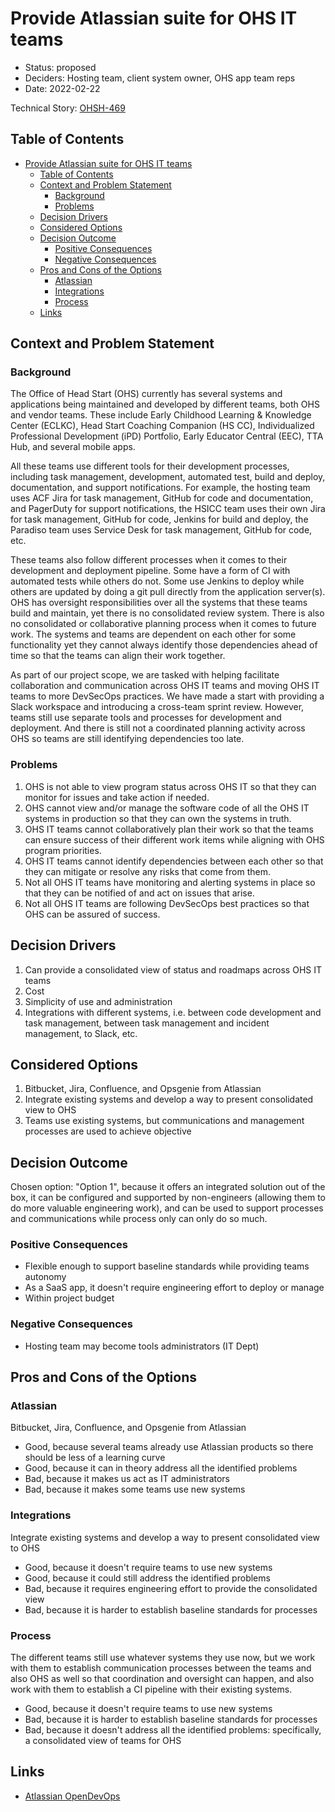 # Provide Atlassian suite for OHS IT teams

<!-- Source: https://raw.githubusercontent.com/adr/madr/master/template/template.md -->

- Status: proposed
- Deciders: Hosting team, client system owner, OHS app team reps
- Date: 2022-02-22

Technical Story: [OHSH-469](https://ocio-jira.acf.hhs.gov/browse/OHSH-469)

## Table of Contents

<!-- mdformat-toc start --slug=github --no-anchors --maxlevel=6 --minlevel=1 -->

- [Provide Atlassian suite for OHS IT teams](#provide-atlassian-suite-for-ohs-it-teams)
  - [Table of Contents](#table-of-contents)
  - [Context and Problem Statement](#context-and-problem-statement)
    - [Background](#background)
    - [Problems](#problems)
  - [Decision Drivers](#decision-drivers)
  - [Considered Options](#considered-options)
  - [Decision Outcome](#decision-outcome)
    - [Positive Consequences](#positive-consequences)
    - [Negative Consequences](#negative-consequences)
  - [Pros and Cons of the Options](#pros-and-cons-of-the-options)
    - [Atlassian](#atlassian)
    - [Integrations](#integrations)
    - [Process](#process)
  - [Links](#links)

<!-- mdformat-toc end -->

## Context and Problem Statement

### Background

The Office of Head Start (OHS) currently has several systems and applications being maintained and developed by different teams, both OHS and vendor teams. These include Early Childhood Learning & Knowledge Center (ECLKC), Head Start Coaching Companion (HS CC), Individualized Professional Development (iPD) Portfolio, Early Educator Central (EEC), TTA Hub, and several mobile apps.

All these teams use different tools for their development processes, including task management, development, automated test, build and deploy, documentation, and support notifications. For example, the hosting team uses ACF Jira for task management, GitHub for code and documentation, and PagerDuty for support notifications, the HSICC team uses their own Jira for task management, GitHub for code, Jenkins for build and deploy, the Paradiso team uses Service Desk for task management, GitHub for code, etc.

These teams also follow different processes when it comes to their development and deployment pipeline. Some have a form of CI with automated tests while others do not. Some use Jenkins to deploy while others are updated by doing a git pull directly from the application server(s).
OHS has oversight responsibilities over all the systems that these teams build and maintain, yet there is no consolidated review system. There is also no consolidated or collaborative planning process when it comes to future work. The systems and teams are dependent on each other for some functionality yet they cannot always identify those dependencies ahead of time so that the teams can align their work together.

As part of our project scope, we are tasked with helping facilitate collaboration and communication across OHS IT teams and moving OHS IT teams to more DevSecOps practices. We have made a start with providing a Slack workspace and introducing a cross-team sprint review. However, teams still use separate tools and processes for development and deployment. And there is still not a coordinated planning activity across OHS so teams are still identifying dependencies too late.

### Problems

1. OHS is not able to view program status across OHS IT so that they can monitor for issues and take action if needed.
1. OHS cannot view and/or manage the software code of all the OHS IT systems in production so that they can own the systems in truth.
1. OHS IT teams cannot collaboratively plan their work so that the teams can ensure success of their different work items while aligning with OHS program priorities.
1. OHS IT teams cannot identify dependencies between each other so that they can mitigate or resolve any risks that come from them.
1. Not all OHS IT teams have monitoring and alerting systems in place so that they can be notified of and act on issues that arise.
1. Not all OHS IT teams are following DevSecOps best practices so that OHS can be assured of success.

## Decision Drivers

1. Can provide a consolidated view of status and roadmaps across OHS IT teams
1. Cost
1. Simplicity of use and administration
1. Integrations with different systems, i.e. between code development and task management, between task management and incident management, to Slack, etc.

## Considered Options

1. Bitbucket, Jira, Confluence, and Opsgenie from Atlassian
1. Integrate existing systems and develop a way to present consolidated view to OHS
1. Teams use existing systems, but communications and management processes are used to achieve objective

## Decision Outcome

Chosen option: "Option 1", because it offers an integrated solution out of the box, it can be configured and supported by non-engineers (allowing them to do more valuable engineering work), and can be used to support processes and communications while process only can only do so much.

### Positive Consequences <!-- optional -->

- Flexible enough to support baseline standards while providing teams autonomy
- As a SaaS app, it doesn't require engineering effort to deploy or manage
- Within project budget

### Negative Consequences <!-- optional -->

- Hosting team may become tools administrators (IT Dept)

## Pros and Cons of the Options <!-- optional -->

### Atlassian

Bitbucket, Jira, Confluence, and Opsgenie from Atlassian

- Good, because several teams already use Atlassian products so there should be less of a learning curve
- Good, because it can in theory address all the identified problems
- Bad, because it makes us act as IT administrators
- Bad, because it makes some teams use new systems

### Integrations

Integrate existing systems and develop a way to present consolidated view to OHS

- Good, because it doesn't require teams to use new systems
- Good, because it could still address the identified problems
- Bad, because it requires engineering effort to provide the consolidated view
- Bad, because it is harder to establish baseline standards for processes

### Process

The different teams still use whatever systems they use now, but we work with them to establish communication processes between the teams and also OHS as well so that coordination and oversight can happen, and also work with them to establish a CI pipeline with their existing systems.

- Good, because it doesn't require teams to use new systems
- Bad, because it is harder to establish baseline standards for processes
- Bad, because it doesn't address all the identified problems: specifically, a consolidated view of teams for OHS

## Links <!-- optional -->

- [Atlassian OpenDevOps](https://www.atlassian.com/solutions/devops/features)
